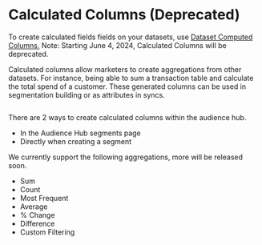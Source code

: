 # Calculated Columns (Deprecated)

To create calculated fields fields on your datasets, use [Dataset Computed Columns](../datasets/core-concepts/core-concepts-3.md)[.](../datasets/core-concepts/#computed-columns) Note: Starting June 4, 2024, Calculated Columns will be deprecated.

Calculated columns allow marketers to create aggregations from other datasets.  For instance, being able to sum a transaction table and calculate the total spend of a customer.  These generated columns can be used in segmentation building or as attributes in syncs.&#x20;

<figure><img src="../.gitbook/assets/CleanShot 2023-06-09 at 15.54.06.png" alt=""><figcaption></figcaption></figure>

There are 2 ways to create calculated columns within the audience hub.&#x20;

* In the Audience Hub segments page
* Directly when creating a segment

We currently support the following aggregations, more will be released soon.

* Sum
* Count
* Most Frequent
* Average&#x20;
* % Change
* Difference
* Custom Filtering

